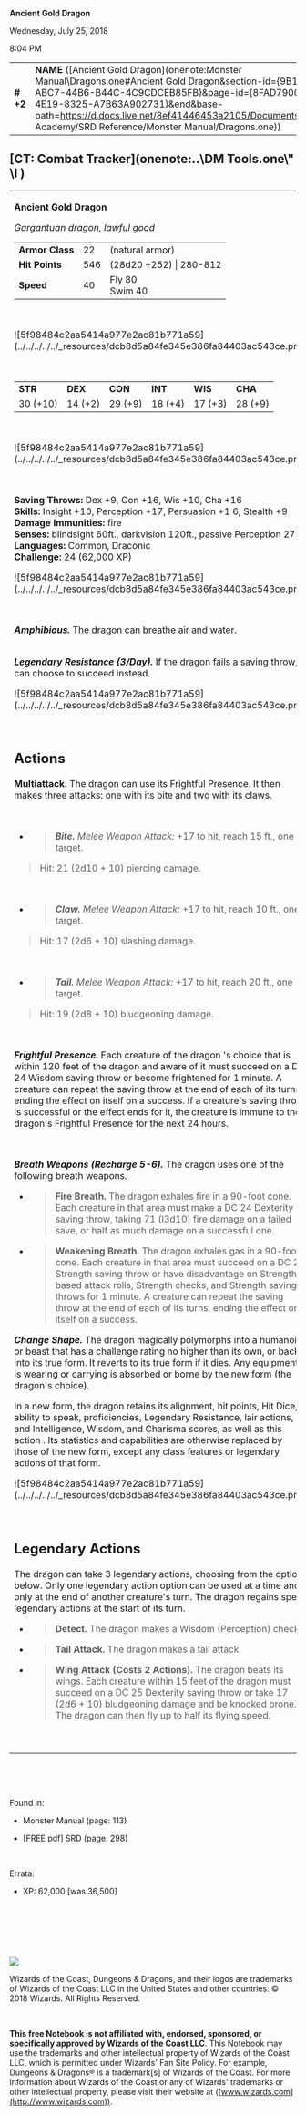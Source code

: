 

**Ancient Gold Dragon**

Wednesday, July 25, 2018

8:04 PM

|           |                                                                                                                                                                                                                                                                                                                        |        |         |         |     |       |          |
|-----------|------------------------------------------------------------------------------------------------------------------------------------------------------------------------------------------------------------------------------------------------------------------------------------------------------------------------|--------|---------|---------|-----|-------|----------|
| **\# +2** | **NAME** ([Ancient Gold Dragon](onenote:Monster Manual\\Dragons.one#Ancient Gold Dragon&section-id={9B13BEB9-ABC7-44B6-B44C-4C9CDCEB85FB}&page-id={8FAD7900-197E-4E19-8325-A7B63A902731}&end&base-path=https://d.docs.live.net/8ef41446453a2105/Documents/Adventure Academy/SRD Reference/Monster Manual/Dragons.one)) | **22** | **546** | **546** | \-  | Notes | 36500 XP |

## [CT: Combat Tracker](onenote:..\\DM Tools.one\\" \l )

<table><tbody><tr class="odd"><td><p><strong>Ancient Gold Dragon</strong></p><p><em>Gargantuan dragon, lawful good<br />
</em></p><table><tbody><tr class="odd"><td><strong>Armor Class</strong></td><td>22</td><td>(natural armor)</td></tr><tr class="even"><td><strong>Hit Points</strong></td><td>546</td><td>(28d20 +252) | 280-812</td></tr><tr class="odd"><td><strong>Speed</strong></td><td>40</td><td>Fly 80<br />
Swim 40</td></tr></tbody></table><p> </p><p>![5f98484c2aa5414a977e2ac81b771a59](../../../../../_resources/dcb8d5a84fe345e386fa84403ac543ce.png)</p><p> </p><table><tbody><tr class="odd"><td><strong>STR</strong></td><td><strong>DEX</strong></td><td><strong>CON</strong></td><td><strong>INT</strong></td><td><strong>WIS</strong></td><td><strong>CHA</strong></td></tr><tr class="even"><td>30 (+10)</td><td>14 (+2)</td><td>29 (+9)</td><td>18 (+4)</td><td>17 (+3)</td><td>28 (+9)</td></tr></tbody></table><p> </p><p>![5f98484c2aa5414a977e2ac81b771a59](../../../../../_resources/dcb8d5a84fe345e386fa84403ac543ce.png)</p><p> </p><p><strong>Saving Throws:</strong> Dex +9, Con +16, Wis +10, Cha +16<br />
<strong>Skills:</strong> Insight +10, Perception +17, Persuasion +1 6, Stealth +9<br />
<strong>Damage Immunities:</strong> fire<br />
<strong>Senses:</strong> blindsight 60ft., darkvision 120ft., passive Perception 27<br />
<strong>Languages:</strong> Common, Draconic<br />
<strong>Challenge:</strong> 24 (62,000 XP)</p><p>![5f98484c2aa5414a977e2ac81b771a59](../../../../../_resources/dcb8d5a84fe345e386fa84403ac543ce.png)</p><p> </p><p><em><strong>Amphibious.</strong></em> The dragon can breathe air and water.</p><p><em><strong><br />
Legendary Resistance (3/Day).</strong></em> If the dragon fails a saving throw, it can choose to succeed instead.</p><p>![5f98484c2aa5414a977e2ac81b771a59](../../../../../_resources/dcb8d5a84fe345e386fa84403ac543ce.png)</p><p> </p><h2 id="actions"><strong>Actions</strong></h2><p><strong>Multiattack.</strong> The dragon can use its Frightful Presence. It then makes three attacks: one with its bite and two with its claws.</p><p> </p><ul><li><blockquote><p><em><strong>Bite.</strong> Melee Weapon Attack:</em> +17 to hit, reach 15 ft., one target.</p></blockquote></li></ul><blockquote><p>Hit: 21 (2d10 + 10) piercing damage.</p></blockquote><p> </p><ul><li><blockquote><p><em><strong>Claw.</strong> Melee Weapon Attack:</em> +17 to hit, reach 10 ft., one target.</p></blockquote></li></ul><blockquote><p>Hit: 17 (2d6 + 10) slashing damage.</p></blockquote><p> </p><ul><li><blockquote><p><em><strong>Tail.</strong> Melee Weapon Attack:</em> +17 to hit, reach 20 ft., one target.</p></blockquote></li></ul><blockquote><p>Hit: 19 (2d8 + 10) bludgeoning damage.</p></blockquote><p> </p><p><em><strong>Frightful Presence.</strong></em> Each creature of the dragon 's choice that is within 120 feet of the dragon and aware of it must succeed on a DC 24 Wisdom saving throw or become frightened for 1 minute. A creature can repeat the saving throw at the end of each of its turns, ending the effect on itself on a success. If a creature's saving throw is successful or the effect ends for it, the creature is immune to the dragon's Frightful Presence for the next 24 hours.</p><p> </p><p><em><strong>Breath Weapons (Recharge 5-6).</strong></em> The dragon uses one of the following breath weapons.</p><ul><li><blockquote><p><strong>Fire Breath.</strong> The dragon exhales fire in a 90-foot cone. Each creature in that area must make a DC 24 Dexterity saving throw, taking 71 (l3d10) fire damage on a failed save, or half as much damage on a successful one.</p></blockquote></li><li><blockquote><p><strong>Weakening Breath.</strong> The dragon exhales gas in a 90-foot cone. Each creature in that area must succeed on a DC 24 Strength saving throw or have disadvantage on Strength-based attack rolls, Strength checks, and Strength saving throws for 1 minute. A creature can repeat the saving throw at the end of each of its turns, ending the effect on itself on a success.</p></blockquote></li></ul><p><em><strong>Change Shape.</strong></em> The dragon magically polymorphs into a humanoid or beast that has a challenge rating no higher than its own, or back into its true form. It reverts to its true form if it dies. Any equipment it is wearing or carrying is absorbed or borne by the new form (the dragon's choice).</p><p>In a new form, the dragon retains its alignment, hit points, Hit Dice, ability to speak, proficiencies, Legendary Resistance, lair actions, and Intelligence, Wisdom, and Charisma scores, as well as this action . Its statistics and capabilities are otherwise replaced by those of the new form, except any class features or legendary actions of that form.</p><p>![5f98484c2aa5414a977e2ac81b771a59](../../../../../_resources/dcb8d5a84fe345e386fa84403ac543ce.png)</p><p> </p><h2 id="legendary-actions"><strong>Legendary Actions</strong></h2><p>The dragon can take 3 legendary actions, choosing from the options below. Only one legendary action option can be used at a time and only at the end of another creature's turn. The dragon regains spent legendary actions at the start of its turn.</p><ul><li><blockquote><p><strong>Detect.</strong> The dragon makes a Wisdom (Perception) check.</p></blockquote></li><li><blockquote><p><strong>Tail Attack.</strong> The dragon makes a tail attack.</p></blockquote></li><li><blockquote><p><strong>Wing Attack (Costs 2 Actions).</strong> The dragon beats its wings. Each creature within 15 feet of the dragon must succeed on a DC 25 Dexterity saving throw or take 17 (2d6 + 10) bludgeoning damage and be knocked prone. The dragon can then fly up to half its flying speed.</p></blockquote></li></ul><p> </p></td></tr></tbody></table>

 

 

Found in:

-   Monster Manual (page: 113)

-   \[FREE pdf\] SRD (page: 298)

 

Errata:

-   XP: 62,000 \[was 36,500\]

 

 

 

![](tmp\media\image2.png)

Wizards of the Coast, Dungeons & Dragons, and their logos are trademarks of Wizards of the Coast LLC in the United States and other countries. © 2018 Wizards. All Rights Reserved.

 

**This free Notebook is not affiliated with, endorsed, sponsored, or specifically approved by Wizards of the Coast LLC**. This Notebook may use the trademarks and other intellectual property of Wizards of the Coast LLC, which is permitted under Wizards' Fan Site Policy. For example, Dungeons & Dragons® is a trademark\[s\] of Wizards of the Coast. For more information about Wizards of the Coast or any of Wizards' trademarks or other intellectual property, please visit their website at ([www.wizards.com](http://www.wizards.com)).
